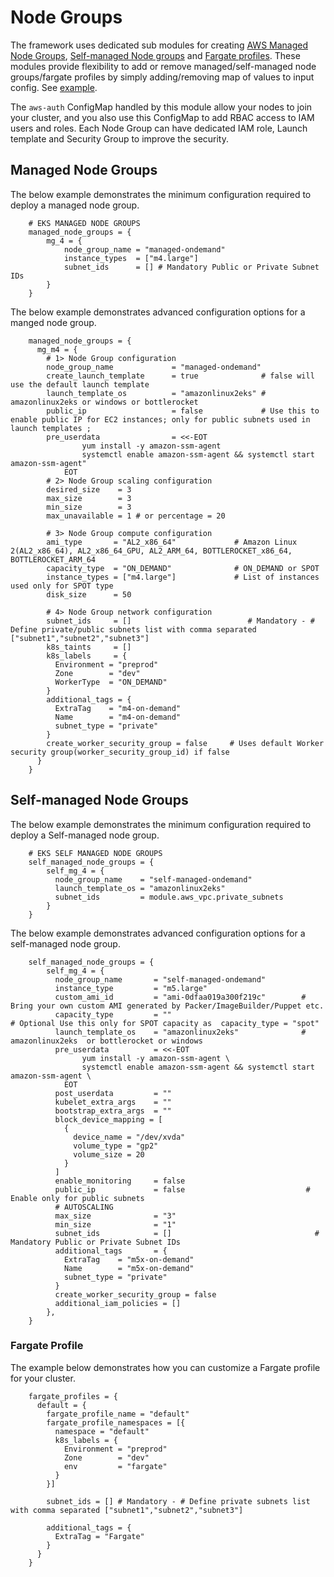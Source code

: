 # Node Groups

The framework uses dedicated sub modules for creating [AWS Managed Node Groups](https://github.com/aws-samples/aws-eks-accelerator-for-terraform/tree/main/modules/aws-eks-managed-node-groups), [Self-managed Node groups](https://github.com/aws-samples/aws-eks-accelerator-for-terraform/tree/main/modules/aws-eks-self-managed-node-groups) and [Fargate profiles](https://github.com/aws-samples/aws-eks-accelerator-for-terraform/tree/main/modules/aws-eks-fargate-profiles). These modules provide flexibility to add or remove managed/self-managed node groups/fargate profiles by simply adding/removing map of values to input config. See [example](https://github.com/aws-samples/aws-eks-accelerator-for-terraform/tree/main/examples/eks-cluster-with-new-vpc).

The `aws-auth` ConfigMap handled by this module allow your nodes to join your cluster, and you also use this ConfigMap to add RBAC access to IAM users and roles.
Each Node Group can have dedicated IAM role, Launch template and Security Group to improve the security.

## Managed Node Groups

The below example demonstrates the minimum configuration required to deploy a managed node group.

```hcl
    # EKS MANAGED NODE GROUPS
    managed_node_groups = {
        mg_4 = {
            node_group_name = "managed-ondemand"
            instance_types  = ["m4.large"]
            subnet_ids      = [] # Mandatory Public or Private Subnet IDs
        }
    }
```

The below example demonstrates advanced configuration options for a manged node group.

```hcl
    managed_node_groups = {
      mg_m4 = {
        # 1> Node Group configuration
        node_group_name             = "managed-ondemand"
        create_launch_template      = true              # false will use the default launch template
        launch_template_os          = "amazonlinux2eks" # amazonlinux2eks or windows or bottlerocket
        public_ip                   = false             # Use this to enable public IP for EC2 instances; only for public subnets used in launch templates ;
        pre_userdata                = <<-EOT
                yum install -y amazon-ssm-agent
                systemctl enable amazon-ssm-agent && systemctl start amazon-ssm-agent"
            EOT
        # 2> Node Group scaling configuration
        desired_size    = 3
        max_size        = 3
        min_size        = 3
        max_unavailable = 1 # or percentage = 20

        # 3> Node Group compute configuration
        ami_type       = "AL2_x86_64"             # Amazon Linux 2(AL2_x86_64), AL2_x86_64_GPU, AL2_ARM_64, BOTTLEROCKET_x86_64, BOTTLEROCKET_ARM_64
        capacity_type  = "ON_DEMAND"              # ON_DEMAND or SPOT
        instance_types = ["m4.large"]             # List of instances used only for SPOT type
        disk_size      = 50

        # 4> Node Group network configuration
        subnet_ids     = []                          # Mandatory - # Define private/public subnets list with comma separated ["subnet1","subnet2","subnet3"]
        k8s_taints     = []
        k8s_labels     = {
          Environment = "preprod"
          Zone        = "dev"
          WorkerType  = "ON_DEMAND"
        }
        additional_tags = {
          ExtraTag    = "m4-on-demand"
          Name        = "m4-on-demand"
          subnet_type = "private"
        }
        create_worker_security_group = false     # Uses default Worker security group(worker_security_group_id) if false
      }
    }
```

## Self-managed Node Groups

The below example demonstrates the minimum configuration required to deploy a Self-managed node group.

```hcl
    # EKS SELF MANAGED NODE GROUPS
    self_managed_node_groups = {
        self_mg_4 = {
          node_group_name    = "self-managed-ondemand"
          launch_template_os = "amazonlinux2eks"
          subnet_ids         = module.aws_vpc.private_subnets
        }
    }
```

The below example demonstrates advanced configuration options for a self-managed node group.

```hcl
    self_managed_node_groups = {
        self_mg_4 = {
          node_group_name       = "self-managed-ondemand"
          instance_type         = "m5.large"
          custom_ami_id         = "ami-0dfaa019a300f219c"        # Bring your own custom AMI generated by Packer/ImageBuilder/Puppet etc.
          capacity_type         = ""                                  # Optional Use this only for SPOT capacity as  capacity_type = "spot"
          launch_template_os    = "amazonlinux2eks"              # amazonlinux2eks  or bottlerocket or windows
          pre_userdata          = <<-EOT
                yum install -y amazon-ssm-agent \
                systemctl enable amazon-ssm-agent && systemctl start amazon-ssm-agent \
            EOT
          post_userdata         = ""
          kubelet_extra_args    = ""
          bootstrap_extra_args  = ""
          block_device_mapping = [
            {
              device_name = "/dev/xvda"
              volume_type = "gp2"
              volume_size = 20
            }
          ]
          enable_monitoring     = false
          public_ip             = false                           # Enable only for public subnets  
          # AUTOSCALING
          max_size              = "3"
          min_size              = "1"
          subnet_ids            = []                                # Mandatory Public or Private Subnet IDs
          additional_tags       = {
            ExtraTag    = "m5x-on-demand"
            Name        = "m5x-on-demand"
            subnet_type = "private"
          }
          create_worker_security_group = false
          additional_iam_policies = []
        },
    }
```

### Fargate Profile

The example below demonstrates how you can customize a Fargate profile for your cluster.

```hcl
    fargate_profiles = {
      default = {
        fargate_profile_name = "default"
        fargate_profile_namespaces = [{
          namespace = "default"
          k8s_labels = {
            Environment = "preprod"
            Zone        = "dev"
            env         = "fargate"
          }
        }]

        subnet_ids = [] # Mandatory - # Define private subnets list with comma separated ["subnet1","subnet2","subnet3"]

        additional_tags = {
          ExtraTag = "Fargate"
        }
      }
    }
```
